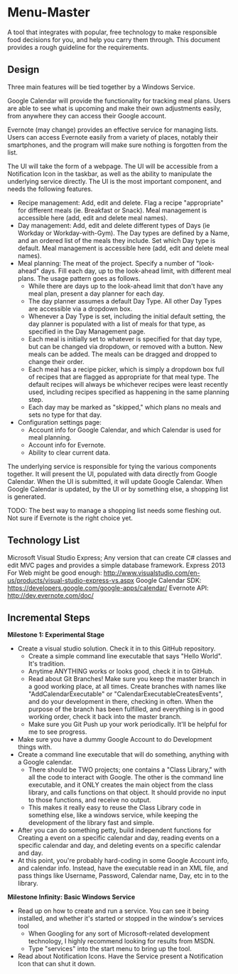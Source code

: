 Menu-Master
===========

A tool that integrates with popular, free technology to make responsible food decisions for you, and help you carry them through. This document provides a rough guideline for the requirements.

Design
-------

Three main features will be tied together by a Windows Service.

Google Calendar will provide the functionality for tracking meal plans. Users are able to see what is upcoming and make their own adjustments easily, from anywhere they can access their Google account.

Evernote (may change) provides an effective service for managing lists. Users can access Evernote easily from a variety of places, notably their smartphones, and the program will make sure nothing is forgotten from the list.

The UI will take the form of a webpage. The UI will be accessible from a Notification Icon in the taskbar, as well as the ability to manipulate the underlying service directly. The UI is the most important component, and needs the following features.
* Recipe management: Add, edit and delete. Flag a recipe "appropriate" for different meals (ie. Breakfast or Snack). Meal management is accessible here (add, edit and delete meal names).
* Day management: Add, edit and delete different types of Days (ie Workday or Workday-with-Gym). The Day types are defined by a Name, and an ordered list of the meals they include. Set which Day type is default. Meal management is accessible here (add, edit and delete meal names).
* Meal planning: The meat of the project. Specify a number of "look-ahead" days. Fill each day, up to the look-ahead limit, with different meal plans. The usage pattern goes as follows.
	* While there are days up to the look-ahead limit that don't have any meal plan, present a day planner for each day.
	* The day planner assumes a default Day Type. All other Day Types are accessible via a dropdown box.
	* Whenever a Day Type is set, including the initial default setting, the day planner is populated with a list of meals for that type, as specified in the Day Management page.
	* Each meal is initially set to whatever is specified for that day type, but can be changed via dropdown, or removed with a button. New meals can be added. The meals can be dragged and dropped to change their order.
	* Each meal has a recipe picker, which is simply a dropdown box full of recipes that are flagged as appropriate for that meal type. The default recipes will always be whichever recipes were least recently used, including recipes specified as happening in the same planning step.
	* Each day may be marked as "skipped," which plans no meals and sets no type for that day.
* Configuration settings page:
	* Account info for Google Calendar, and which Calendar is used for meal planning.
	* Account info for Evernote.
	* Ability to clear current data.

The underlying service is responsible for tying the various components together. It will present the UI, populated with data directly from Google Calendar. When the UI is submitted, it will update Google Calendar. When Google Calendar is updated, by the UI or by something else, a shopping list is generated.

TODO: The best way to manage a shopping list needs some fleshing out. Not sure if Evernote is the right choice yet.

Technology List
-------

Microsoft Visual Studio Express; Any version that can create C# classes and edit MVC pages and provides a simple database framework. Express 2013 For Web might be good enough: http://www.visualstudio.com/en-us/products/visual-studio-express-vs.aspx
Google Calendar SDK: https://developers.google.com/google-apps/calendar/
Evernote API: http://dev.evernote.com/doc/

Incremental Steps
-------

**Milestone 1: Experimental Stage**
* Create a visual studio solution. Check it in to this GitHub repository.
	* Create a simple command line executable that says "Hello World". It's tradition.
	* Anytime ANYTHING works or looks good, check it in to GitHub.
	* Read about Git Branches! Make sure you keep the master branch in a good working place, at all times. Create branches with names like "AddCalendarExecutable" or "CalendarExecutableCreatesEvents", and do your development in there, checking in often. When the purpose of the branch has been fulfilled, and everything is in good working order, check it back into the master branch.
	* Make sure you Git Push up your work periodically. It'll be helpful for me to see progress.
* Make sure you have a dummy Google Account to do Development things with.
* Create a command line executable that will do something, anything with a Google calendar.
	* There should be TWO projects; one contains a "Class Library," with all the code to interact with Google. The other is the command line executable, and it ONLY creates the main object from the class library, and calls functions on that object. It should provide no input to those functions, and receive no output.
	* This makes it really easy to reuse the Class Library code in something else, like a windows service, while keeping the development of the library fast and simple.
* After you can do something petty, build independent functions for Creating a event on a specific calendar and day, reading events on a specific calendar and day, and deleting events on a specific calendar and day.
* At this point, you're probably hard-coding in some Google Account info, and calendar info. Instead, have the executable read in an XML file, and pass things like Username, Password, Calendar name, Day, etc in to the library.



**Milestone Infinity: Basic Windows Service**
* Read up on how to create and run a service. You can see it being installed, and whether it's started or stopped in the window's services tool
	* When Googling for any sort of Microsoft-related development technology, I highly recommend looking for results from MSDN.
	* Type "services" into the start menu to bring up the tool.
* Read about Notification Icons. Have the Service present a Notification Icon that can shut it down.


